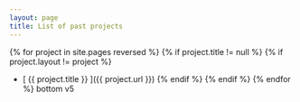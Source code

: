```yaml
---
layout: page
title: List of past projects
---
```


{% for project in site.pages reversed %}
 {% if project.title != null %}
  {% if project.layout != project %}
   * [ {{ project.title }} ]({{ project.url }})
  {% endif %}
 {% endif %}
{% endfor %}
bottom v5
